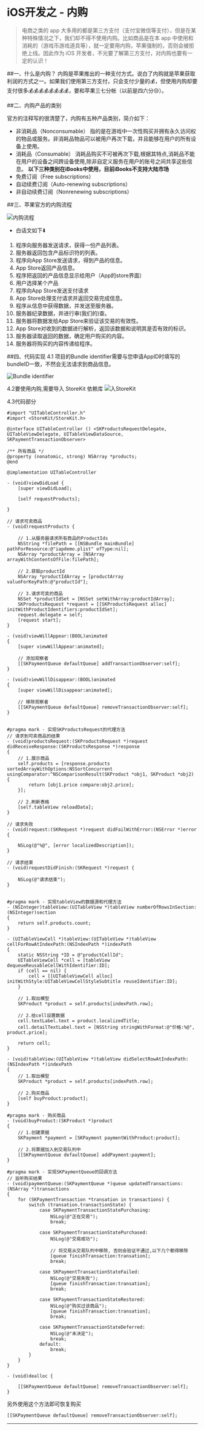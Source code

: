 # iOS开发之 - 内购

> 电商之类的 app 大多用的都是第三方支付（支付宝微信等支付），但是在某种特殊情况之下，我们却不得不使用内购。比如商品是在本 app 中使用和消耗的（游戏币游戏道具等），就一定要用内购，苹果强制的，否则会被拒绝上线。因此作为 iOS 开发者，不光要了解第三方支付，对内购也要有一定的认识！

##一、什么是内购？
内购是苹果推出的一种支付方式。说白了内购就是苹果获取利润的方式之一。如果我们使用第三方支付，只会支付少量的💰，但使用内购却要支付很多💰💰💰💰💰💰💰💰，要和苹果三七分帐（以前是四六分😢）。

##二、内购产品的类别

官方的注释写的很清楚了，内购有五种产品类别，简介如下：
- 非消耗品（Nonconsumable）
指的是在游戏中一次性购买并拥有永久访问权的物品或服务。非消耗品物品可以被用户再次下载，并且能够在用户的所有设备上使用。
- 消耗品（Consumable）
消耗品购买不可被再次下载,根据其特点,消耗品不能在用户的设备之间跨设备使用,除非自定义服务在用户的账号之间共享这些信息。
**以下三种类别在iBooks中使用，目前iBooks不支持大陆市场**
- 免费订阅（Free subscriptions）
- 自动续费订阅（Auto-renewing subscriptions）
- 非自动续费订阅（Nonrenewing subscriptions）

##三、苹果官方的内购流程

![内购流程](http://upload-images.jianshu.io/upload_images/2665449-0614b70007393038.png?imageMogr2/auto-orient/strip%7CimageView2/2/w/1240)
- 白话文如下⬇️


1. 程序向服务器发送请求，获得一份产品列表。
2. 服务器返回包含产品标识符的列表。
3. 程序向App Store发送请求，得到产品的信息。
4. App Store返回产品信息。
5. 程序把返回的产品信息显示给用户（App的store界面）
6. 用户选择某个产品
7. 程序向App Store发送支付请求
8. App Store处理支付请求并返回交易完成信息。
9. 程序从信息中获得数据，并发送至服务器。
10. 服务器纪录数据，并进行审(我们的)查。
11. 服务器将数据发给App Store来验证该交易的有效性。
12. App Store对收到的数据进行解析，返回该数据和说明其是否有效的标识。
13. 服务器读取返回的数据，确定用户购买的内容。
14. 服务器将购买的内容传递给程序。

##四、代码实现
4.1 项目的Bundle identifier需要与您申请AppID时填写的bundleID一致，不然会无法请求到商品信息。

![Bundle identifier](http://upload-images.jianshu.io/upload_images/2665449-4a5e5e9889d10179.png?imageMogr2/auto-orient/strip%7CimageView2/2/w/1240)

4.2要使用内购,需要导入 StoreKit 依赖库
![入StoreKit](http://upload-images.jianshu.io/upload_images/2665449-c68598a75f514fda.png?imageMogr2/auto-orient/strip%7CimageView2/2/w/1240)

4.3代码部分

```
#import "UITableController.h"
#import <StoreKit/StoreKit.h>

@interface UITableController () <SKProductsRequestDelegate, UITableViewDelegate, UITableViewDataSource, SKPaymentTransactionObserver>

/** 所有商品 */
@property (nonatomic, strong) NSArray *products;
@end

@implementation UITableController

- (void)viewDidLoad {
    [super viewDidLoad];
    
    [self requestProducts];

}

// 请求可卖商品
- (void)requestProducts {
    
    // 1.从服务器请求所有商品的ProductIds
    NSString *filePath = [[NSBundle mainBundle] pathForResource:@"iapdemo.plist" ofType:nil];
    NSArray *productArray = [NSArray arrayWithContentsOfFile:filePath];
    
    // 2.获取productId
    NSArray *productIdArray = [productArray valueForKeyPath:@"productId"];
    
    // 3.请求可卖的商品
    NSSet *productIdSet = [NSSet setWithArray:productIdArray];
    SKProductsRequest *request = [[SKProductsRequest alloc] initWithProductIdentifiers:productIdSet];
    request.delegate = self;
    [request start];
}

- (void)viewWillAppear:(BOOL)animated
{
    [super viewWillAppear:animated];
    
    // 添加观察者
    [[SKPaymentQueue defaultQueue] addTransactionObserver:self];
}

- (void)viewWillDisappear:(BOOL)animated
{
    [super viewWillDisappear:animated];
    
    // 移除观察者
    [[SKPaymentQueue defaultQueue] removeTransactionObserver:self];
}


#pragma mark - 实现SKProductsRequest的代理方法
// 请求到可卖商品的结果
- (void)productsRequest:(SKProductsRequest *)request didReceiveResponse:(SKProductsResponse *)response
{
    // 1.展示商品
    self.products = [response.products sortedArrayWithOptions:NSSortConcurrent usingComparator:^NSComparisonResult(SKProduct *obj1, SKProduct *obj2) {
        return [obj1.price compare:obj2.price];
    }];
    
    // 2.刷新表格
    [self.tableView reloadData];
}

// 请求失败
- (void)request:(SKRequest *)request didFailWithError:(NSError *)error {

    NSLog(@"%@", [error localizedDescription]);
}

// 请求结束
- (void)requestDidFinish:(SKRequest *)request {

    NSLog(@"请求结束");
}


#pragma mark - 实现tableView的数据源和代理方法
- (NSInteger)tableView:(UITableView *)tableView numberOfRowsInSection:(NSInteger)section
{
    return self.products.count;
}

- (UITableViewCell *)tableView:(UITableView *)tableView cellForRowAtIndexPath:(NSIndexPath *)indexPath
{
    static NSString *ID = @"productCellId";
    UITableViewCell *cell = [tableView dequeueReusableCellWithIdentifier:ID];
    if (cell == nil) {
        cell = [[UITableViewCell alloc] initWithStyle:UITableViewCellStyleSubtitle reuseIdentifier:ID];
    }
    
    // 1.取出模型
    SKProduct *product = self.products[indexPath.row];
    
    // 2.给cell设置数据
    cell.textLabel.text = product.localizedTitle;
    cell.detailTextLabel.text = [NSString stringWithFormat:@"价格:%@", product.price];
    
    return cell;
}

- (void)tableView:(UITableView *)tableView didSelectRowAtIndexPath:(NSIndexPath *)indexPath
{
    // 1.取出模型
    SKProduct *product = self.products[indexPath.row];
    
    // 2.购买商品
    [self buyProduct:product];
}

#pragma mark - 购买商品
- (void)buyProduct:(SKProduct *)product
{
    // 1.创建票据
    SKPayment *payment = [SKPayment paymentWithProduct:product];
    
    // 2.将票据加入到交易队列中
    [[SKPaymentQueue defaultQueue] addPayment:payment];
}

#pragma mark - 实现SKPaymentQueue的回调方法
// 监听购买结果
- (void)paymentQueue:(SKPaymentQueue *)queue updatedTransactions:(NSArray *)transactions
{
    for (SKPaymentTransaction *transation in transactions) {
        switch (transation.transactionState) {
            case SKPaymentTransactionStatePurchasing:
                NSLog(@"正在交易");
                break;
                
            case SKPaymentTransactionStatePurchased:
                NSLog(@"交易成功");
                
                // 将交易从交易队列中移除, 否则会验证不通过,以下几个都得移除
                [queue finishTransaction:transation];
                break;
                
            case SKPaymentTransactionStateFailed:
                NSLog(@"交易失败");
                [queue finishTransaction:transation];
                break;
                
            case SKPaymentTransactionStateRestored:
                NSLog(@"购买过该商品");
                [queue finishTransaction:transation];
                break;
                
            case SKPaymentTransactionStateDeferred:
                NSLog(@"未决定");
                break;
            default:
                break;
        }
    }
}

- (void)dealloc {

    [[SKPaymentQueue defaultQueue] removeTransactionObserver:self];
}
```

另外使用这个方法即可恢复购买

```
[[SKPaymentQueue defaultQueue] removeTransactionObserver:self];
```



---